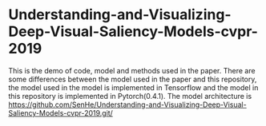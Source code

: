 # Understanding-and-Visualizing-Deep-Visual-Saliency-Models-cvpr-2019
This is the demo of code, model and methods used in the paper.
There are some differences between the model used in the paper and this repository, the model used in the model is implemented in Tensorflow and the model in this repository is implemented in Pytorch(0.4.1).
The model architecture is https://github.com/SenHe/Understanding-and-Visualizing-Deep-Visual-Saliency-Models-cvpr-2019.git/

